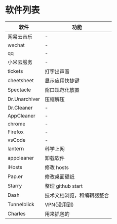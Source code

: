 # 软件列表

| 软件          | 功能                       |
| ------------- | -------------------------- |
| 网易云音乐    | -                          |
| wechat        | -                          |
| qq            | -                          |
| 小米云服务    | -                          |
| tickets       | 打字出声音                 |
| cheetsheet    | 显示应用快捷键             |
| Spectacle     | 窗口规范化放置             |
| Dr.Unarchiver | 压缩解压                   |
| Dr.Cleaner    | -                          |
| AppCleaner    | -                          |
| chrome        | -                          |
| Firefox       | -                          |
| vsCode        | -                          |
| lantern       | 科学上网                   |
| appcleaner    | 卸载软件                   |
| iHosts        | 修改 hosts                 |
| Pap.er        | 修改桌面壁纸               |
| Starry        | 整理 github start          |
| Dash          | 技术文档浏览，和编辑器整合 |
| Tunnelblick   | VPN(没用到)                |
| Charles       | 用来抓包的                 |
